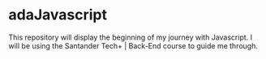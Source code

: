 # adaJavascript
This repository will display the beginning of my journey with Javascript. I will be using the Santander Tech+ | Back-End course to guide me through.
